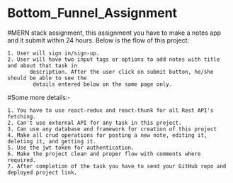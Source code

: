 # Bottom_Funnel_Assignment

#MERN stack assignment, this assignment you have to make a notes app and it submit within 24 hours. Below is the flow of this project:
 
    1. User will sign in/sign-up.
    2. User will have two input tags or options to add notes with title and about that task in
           description. After the user click on submit button, he/she should be able to see the
            details entered below on the same page only.

#Some more details:-

    1. You have to use react-redux and react-thunk for all Rest API's fetching.
    2. Can't use external API for any task in this project.
    3. Can use any database and framework for creation of this project
    4. Make all crud operations for posting a new note, editing it, deleting it, and getting it.
    5. Use the jwt token for authentication.
    6. Make the project clean and proper flow with comments where required.
    7. After completion of the task you have to send your GitHub repo and deployed project link.
